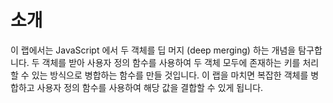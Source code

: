 # 소개

이 랩에서는 JavaScript 에서 두 객체를 딥 머지 (deep merging) 하는 개념을 탐구합니다. 두 객체를 받아 사용자 정의 함수를 사용하여 두 객체 모두에 존재하는 키를 처리할 수 있는 방식으로 병합하는 함수를 만들 것입니다. 이 랩을 마치면 복잡한 객체를 병합하고 사용자 정의 함수를 사용하여 해당 값을 결합할 수 있게 됩니다.
